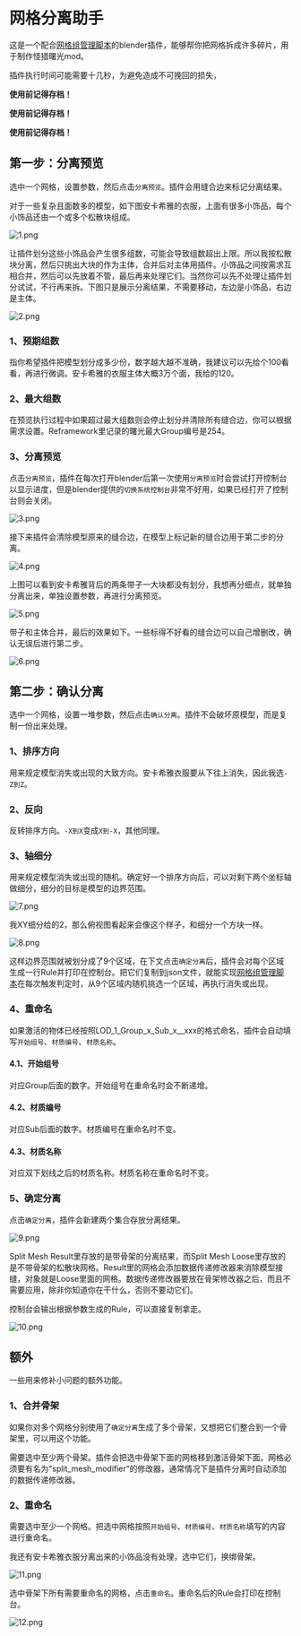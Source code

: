 # 网格分离助手
这是一个配合[网格组管理脚本](https://www.caimogu.cc/post/1081209.html)的blender插件，能够帮你把网格拆成许多碎片，用于制作怪猎曙光mod。

插件执行时间可能需要十几秒，为避免造成不可挽回的损失，

**使用前记得存档！**

**使用前记得存档！**

**使用前记得存档！**

## 第一步：分离预览
选中一个网格，设置参数，然后点击`分离预览`。插件会用缝合边来标记分离结果。

对于一些复杂且面数多的模型，如下图安卡希雅的衣服，上面有很多小饰品，每个小饰品还由一个或多个松散块组成。

![1.png](https://github.com/dddder4/Split-Mesh-Helper/blob/main/image/1.png)

让插件划分这些小饰品会产生很多组数，可能会导致组数超出上限。所以我按松散块分离，然后只挑出大块的作为主体，合并后对主体用插件。小饰品之间按需求互相合并，然后可以先放着不管，最后再来处理它们。当然你可以先不处理让插件划分试试，不行再来拆。下图只是展示分离结果，不需要移动，左边是小饰品，右边是主体。

![2.png](https://github.com/dddder4/Split-Mesh-Helper/blob/main/image/2.png)

### 1、预期组数
指你希望插件把模型划分成多少份，数字越大越不准确，我建议可以先给个100看看，再进行微调。安卡希雅的衣服主体大概3万个面，我给的120。

### 2、最大组数
在预览执行过程中如果超过最大组数则会停止划分并清除所有缝合边，你可以根据需求设置。Reframework里记录的曙光最大Group编号是254。

### 3、分离预览
点击`分离预览`，插件在每次打开blender后第一次使用`分离预览`时会尝试打开控制台以显示进度，但是blender提供的`切换系统控制台`非常不好用，如果已经打开了控制台则会关闭。

![3.png](https://github.com/dddder4/Split-Mesh-Helper/blob/main/image/3.png)

接下来插件会清除模型原来的缝合边，在模型上标记新的缝合边用于第二步的分离。

![4.png](https://github.com/dddder4/Split-Mesh-Helper/blob/main/image/4.png)

上图可以看到安卡希雅背后的两条带子一大块都没有划分，我想再分细点，就单独分离出来，单独设置参数，再进行分离预览。

![5.png](https://github.com/dddder4/Split-Mesh-Helper/blob/main/image/5.png)

带子和主体合并，最后的效果如下。一些标得不好看的缝合边可以自己增删改，确认无误后进行第二步。

![6.png](https://github.com/dddder4/Split-Mesh-Helper/blob/main/image/6.png)

## 第二步：确认分离
选中一个网格，设置一堆参数，然后点击`确认分离`。插件不会破坏原模型，而是复制一份出来处理。

### 1、排序方向
用来规定模型消失或出现的大致方向。安卡希雅衣服要从下往上消失，因此我选`-Z到Z`。

### 2、反向
反转排序方向。`-X到X`变成`X到-X`，其他同理。

### 3、轴细分
用来规定模型消失或出现的随机。确定好一个排序方向后，可以对剩下两个坐标轴做细分，细分的目标是模型的边界范围。

![7.png](https://github.com/dddder4/Split-Mesh-Helper/blob/main/image/7.png)

我XY细分给的2，那么俯视图看起来会像这个样子，和细分一个方块一样。

![8.png](https://github.com/dddder4/Split-Mesh-Helper/blob/main/image/8.png)

这样边界范围就被划分成了9个区域，在下文点击`确定分离`后，插件会对每个区域生成一行Rule并打印在控制台。把它们复制到json文件，就能实现[网格组管理脚本](https://www.caimogu.cc/post/1081209.html)在每次触发判定时，从9个区域内随机挑选一个区域，再执行消失或出现。

### 4、重命名
如果激活的物体已经按照LOD_1_Group_x_Sub_x__xxx的格式命名，插件会自动填写`开始组号`、`材质编号`、`材质名称`。

#### 4.1、开始组号
对应Group后面的数字。开始组号在重命名时会不断递增。

#### 4.2、材质编号
对应Sub后面的数字。材质编号在重命名时不变。

#### 4.3、材质名称
对应双下划线之后的材质名称。材质名称在重命名时不变。

### 5、确定分离
点击`确定分离`，插件会新建两个集合存放分离结果。

![9.png](https://github.com/dddder4/Split-Mesh-Helper/blob/main/image/9.png)

Split Mesh Result里存放的是带骨架的分离结果，而Split Mesh Loose里存放的是不带骨架的松散块网格。Result里的网格会添加数据传递修改器来消除模型接缝，对象就是Loose里面的网格。数据传递修改器要放在骨架修改器之后，而且不需要应用，除非你知道你在干什么，否则不要动它们。

控制台会输出根据参数生成的Rule，可以直接复制拿走。

![10.png](https://github.com/dddder4/Split-Mesh-Helper/blob/main/image/10.png)

## 额外
一些用来修补小问题的额外功能。

### 1、合并骨架
如果你对多个网格分别使用了`确定分离`生成了多个骨架，又想把它们整合到一个骨架里，可以用这个功能。

需要选中至少两个骨架。插件会把选中骨架下面的网格移到激活骨架下面。网格必须要有名为"split_mesh_modifier"的修改器，通常情况下是插件分离时自动添加的数据传递修改器。

### 2、重命名
需要选中至少一个网格。把选中网格按照`开始组号`、`材质编号`、`材质名称`填写的内容进行重命名。

我还有安卡希雅衣服分离出来的小饰品没有处理，选中它们，换绑骨架。

![11.png](https://github.com/dddder4/Split-Mesh-Helper/blob/main/image/11.png)

选中骨架下所有需要重命名的网格，点击`重命名`。重命名后的Rule会打印在控制台。

![12.png](https://github.com/dddder4/Split-Mesh-Helper/blob/main/image/12.png)
